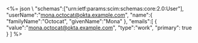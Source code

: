 <%= json \ "schemas":["urn:ietf:params:scim:schemas:core:2.0:User"], "userName":"mona.octocat@okta.example.com", "name":{ "familyName":"Octocat", "givenName":"Mona" }, "emails":[
      {
        "value":"mona.octocat@okta.example.com",
        "type":"work",
        "primary": true
      }
    ] %>
